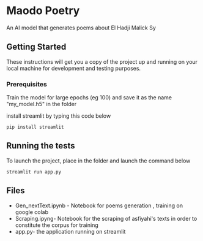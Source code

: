 # Maodo Poetry

An AI model that generates poems about El Hadji Malick Sy

## Getting Started

These instructions will get you a copy of the project up and running on your local machine for development and testing purposes. 

### Prerequisites

Train the model for large epochs (eg 100) and save it as the name "my_model.h5"  in the folder

install streamlit by typing this code below 

```
pip install streamlit
```

## Running the tests

To launch the project, place  in the folder and launch the command below

```
streamlit run app.py
```


## Files 

* Gen_nextText.ipynb - Notebook for poems generation , training on google colab
* Scraping.ipyng- Notebook for the scraping of asfiyahi's texts in order to constitute the corpus for training
* app.py- the application running on streamlit

  

